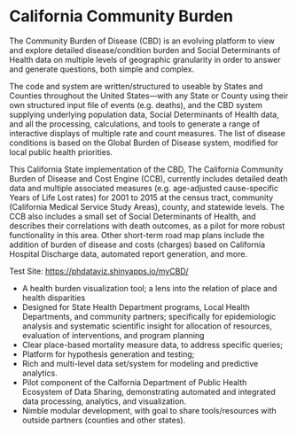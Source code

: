 # California Community Burden

The Community Burden of Disease (CBD) is an evolving platform to view and explore detailed disease/condition burden and Social Determinants of Health data on multiple levels of geographic granularity in order to answer and generate questions, both simple and complex. 

The code and system are written/structured to useable by States and Counties throughout the United States—with any State or County using their own structured input file of events (e.g. deaths), and the CBD system supplying underlying population data, Social Determinants of Health data, and all the processing, calculations, and tools to generate a range of interactive displays of multiple rate and count measures.  The list of disease conditions is based on the Global Burden of Disease system, modified for local public health priorities.

This California State implementation of the CBD, The California Community Burden of Disease and Cost Engine (CCB), currently includes detailed death data and multiple associated measures (e.g. age-adjusted cause-specific Years of Life Lost rates) for 2001 to 2015 at the census tract, community (California Medical Service Study Areas), county, and statewide levels.  The CCB also includes a small set of Social Determinants of Health, and describes their correlations with death outcomes, as a pilot for more robust functionality in this area.  Other short-term road map plans include the addition of burden of disease and costs (charges) based on California Hospital Discharge data, automated report generation, and more.

Test Site:
https://phdataviz.shinyapps.io/myCBD/


* A health burden visualization tool; a lens into the relation of place and health disparities
* Designed for State Health Department programs, Local Health Departments, and community partners; specifically for epidemiologic analysis and systematic scientific insight for allocation of resources, evaluation of interventions, and program planning 
* Clear place-based mortality measure data, to address specific queries;
* Platform for hypothesis generation and testing; 
* Rich and multi-level data set/system for modeling and predictive analytics.
* Pilot component of the Calfornia Department of Public Health Ecosystem of Data Sharing, demonstrating automated and integrated data processing, analytics, and visualization.
* Nimble modular development, with goal to share tools/resources with outside partners (counties and other states).


